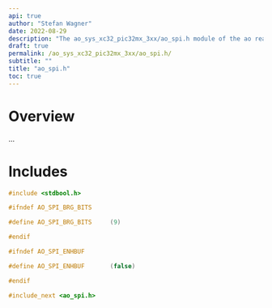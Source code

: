 ```yaml
---
api: true
author: "Stefan Wagner"
date: 2022-08-29
description: "The ao_sys_xc32_pic32mx_3xx/ao_spi.h module of the ao real-time operating system."
draft: true
permalink: /ao_sys_xc32_pic32mx_3xx/ao_spi.h/ 
subtitle: ""
title: "ao_spi.h"
toc: true
---
```


# Overview

...

# Includes

```c
#include <stdbool.h>

#ifndef AO_SPI_BRG_BITS

#define AO_SPI_BRG_BITS     (9)

#endif

#ifndef AO_SPI_ENHBUF

#define AO_SPI_ENHBUF       (false)

#endif

#include_next <ao_spi.h>

```
